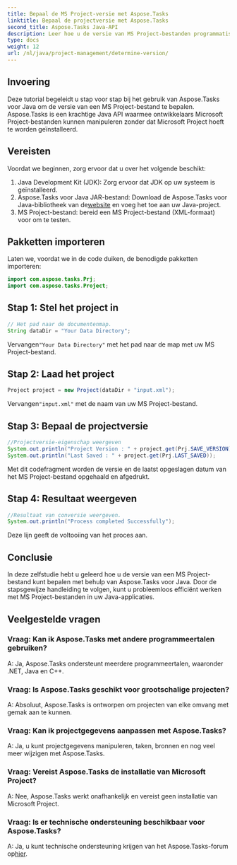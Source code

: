 ```yaml
---
title: Bepaal de MS Project-versie met Aspose.Tasks
linktitle: Bepaal de projectversie met Aspose.Tasks
second_title: Aspose.Tasks Java-API
description: Leer hoe u de versie van MS Project-bestanden programmatisch kunt bepalen met Aspose.Tasks voor Java. Stapsgewijze handleiding met codevoorbeelden.
type: docs
weight: 12
url: /nl/java/project-management/determine-version/
---
```

## Invoering
Deze tutorial begeleidt u stap voor stap bij het gebruik van Aspose.Tasks voor Java om de versie van een MS Project-bestand te bepalen. Aspose.Tasks is een krachtige Java API waarmee ontwikkelaars Microsoft Project-bestanden kunnen manipuleren zonder dat Microsoft Project hoeft te worden geïnstalleerd.
## Vereisten
Voordat we beginnen, zorg ervoor dat u over het volgende beschikt:
1. Java Development Kit (JDK): Zorg ervoor dat JDK op uw systeem is geïnstalleerd.
2.  Aspose.Tasks voor Java JAR-bestand: Download de Aspose.Tasks voor Java-bibliotheek van de[website](https://releases.aspose.com/tasks/java/) en voeg het toe aan uw Java-project.
3. MS Project-bestand: bereid een MS Project-bestand (XML-formaat) voor om te testen.

## Pakketten importeren
Laten we, voordat we in de code duiken, de benodigde pakketten importeren:
```java
import com.aspose.tasks.Prj;
import com.aspose.tasks.Project;
```
## Stap 1: Stel het project in
```java
// Het pad naar de documentenmap.
String dataDir = "Your Data Directory";
```
 Vervangen`"Your Data Directory"` met het pad naar de map met uw MS Project-bestand.
## Stap 2: Laad het project
```java
Project project = new Project(dataDir + "input.xml");
```
 Vervangen`"input.xml"` met de naam van uw MS Project-bestand.
## Stap 3: Bepaal de projectversie
```java
//Projectversie-eigenschap weergeven
System.out.println("Project Version : " + project.get(Prj.SAVE_VERSION));
System.out.println("Last Saved : " + project.get(Prj.LAST_SAVED));
```
Met dit codefragment worden de versie en de laatst opgeslagen datum van het MS Project-bestand opgehaald en afgedrukt.
## Stap 4: Resultaat weergeven
```java
//Resultaat van conversie weergeven.
System.out.println("Process completed Successfully");
```
Deze lijn geeft de voltooiing van het proces aan.

## Conclusie
In deze zelfstudie hebt u geleerd hoe u de versie van een MS Project-bestand kunt bepalen met behulp van Aspose.Tasks voor Java. Door de stapsgewijze handleiding te volgen, kunt u probleemloos efficiënt werken met MS Project-bestanden in uw Java-applicaties.

## Veelgestelde vragen
### Vraag: Kan ik Aspose.Tasks met andere programmeertalen gebruiken?
A: Ja, Aspose.Tasks ondersteunt meerdere programmeertalen, waaronder .NET, Java en C++.
### Vraag: Is Aspose.Tasks geschikt voor grootschalige projecten?
A: Absoluut, Aspose.Tasks is ontworpen om projecten van elke omvang met gemak aan te kunnen.
### Vraag: Kan ik projectgegevens aanpassen met Aspose.Tasks?
A: Ja, u kunt projectgegevens manipuleren, taken, bronnen en nog veel meer wijzigen met Aspose.Tasks.
### Vraag: Vereist Aspose.Tasks de installatie van Microsoft Project?
A: Nee, Aspose.Tasks werkt onafhankelijk en vereist geen installatie van Microsoft Project.
### Vraag: Is er technische ondersteuning beschikbaar voor Aspose.Tasks?
 A: Ja, u kunt technische ondersteuning krijgen van het Aspose.Tasks-forum op[hier](https://forum.aspose.com/c/tasks/15).